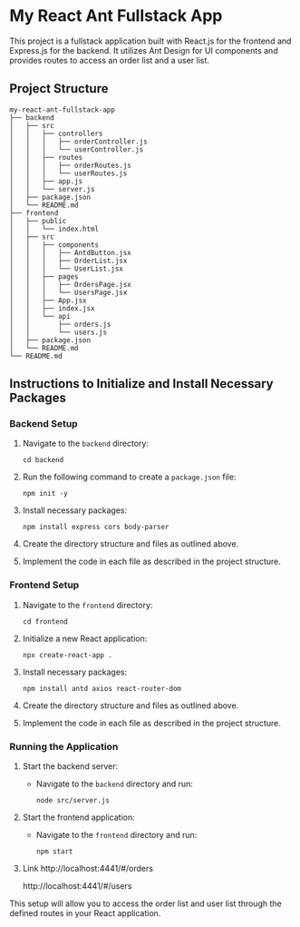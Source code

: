 # My React Ant Fullstack App

This project is a fullstack application built with React.js for the frontend and Express.js for the backend. It utilizes Ant Design for UI components and provides routes to access an order list and a user list.

## Project Structure

```
my-react-ant-fullstack-app
├── backend
│   ├── src
│   │   ├── controllers
│   │   │   ├── orderController.js
│   │   │   └── userController.js
│   │   ├── routes
│   │   │   ├── orderRoutes.js
│   │   │   └── userRoutes.js
│   │   ├── app.js
│   │   └── server.js
│   ├── package.json
│   └── README.md
├── frontend
│   ├── public
│   │   └── index.html
│   ├── src
│   │   ├── components
│   │   │   ├── AntdButton.jsx
│   │   │   ├── OrderList.jsx
│   │   │   └── UserList.jsx
│   │   ├── pages
│   │   │   ├── OrdersPage.jsx
│   │   │   └── UsersPage.jsx
│   │   ├── App.jsx
│   │   ├── index.jsx
│   │   └── api
│   │       ├── orders.js
│   │       └── users.js
│   ├── package.json
│   └── README.md
└── README.md
```

## Instructions to Initialize and Install Necessary Packages

### Backend Setup

1. Navigate to the `backend` directory:
   ```
   cd backend
   ```

2. Run the following command to create a `package.json` file:
   ```
   npm init -y
   ```

3. Install necessary packages:
   ```
   npm install express cors body-parser
   ```

4. Create the directory structure and files as outlined above.

5. Implement the code in each file as described in the project structure.

### Frontend Setup

1. Navigate to the `frontend` directory:
   ```
   cd frontend
   ```

2. Initialize a new React application:
   ```
   npx create-react-app .
   ```

3. Install necessary packages:
   ```
   npm install antd axios react-router-dom
   ```

4. Create the directory structure and files as outlined above.

5. Implement the code in each file as described in the project structure.

### Running the Application

1. Start the backend server:
   - Navigate to the `backend` directory and run:
     ```
     node src/server.js
     ```

2. Start the frontend application:
   - Navigate to the `frontend` directory and run:
     ```
     npm start
     ```
3. Link
   http://localhost:4441/#/orders

   http://localhost:4441/#/users

This setup will allow you to access the order list and user list through the defined routes in your React application.